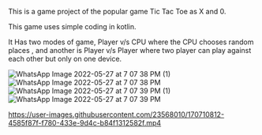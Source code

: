 This is a game project of the popular game Tic Tac Toe  as X and 0. 

This game uses simple coding in kotlin.

It Has two modes of game, Player v/s CPU where the CPU chooses random places 
, and another is Player v/s Player where two player can play against each other but only on one device.



![WhatsApp Image 2022-05-27 at 7 07 38 PM (1)](https://user-images.githubusercontent.com/23568010/170710784-aa49eb13-96db-494b-acbc-febc6aa4a6b3.jpeg)
![WhatsApp Image 2022-05-27 at 7 07 38 PM](https://user-images.githubusercontent.com/23568010/170710801-45a5e385-f2d4-42e9-ad8a-0fe3c045f44b.jpeg)
![WhatsApp Image 2022-05-27 at 7 07 39 PM (1)](https://user-images.githubusercontent.com/23568010/170710807-8b8ca40c-3afe-42a9-a7ac-3ea1620d5d4b.jpeg)
![WhatsApp Image 2022-05-27 at 7 07 39 PM](https://user-images.githubusercontent.com/23568010/170710810-779fd949-c7fc-481a-8d4c-5878de83aabd.jpeg)


https://user-images.githubusercontent.com/23568010/170710812-4585f87f-f780-433e-9d4c-b84f1312582f.mp4

